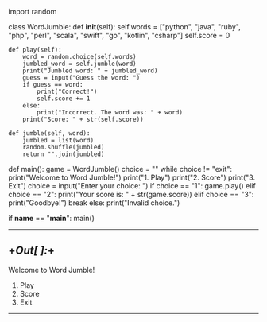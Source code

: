 

import random

class WordJumble:
    def __init__(self):
        self.words = ["python", "java", "ruby", "php", "perl", "scala", "swift", "go", "kotlin", "csharp"]
        self.score = 0

    def play(self):
        word = random.choice(self.words)
        jumbled_word = self.jumble(word)
        print("Jumbled word: " + jumbled_word)
        guess = input("Guess the word: ")
        if guess == word:
            print("Correct!")
            self.score += 1
        else:
            print("Incorrect. The word was: " + word)
        print("Score: " + str(self.score))

    def jumble(self, word):
        jumbled = list(word)
        random.shuffle(jumbled)
        return "".join(jumbled)

def main():
    game = WordJumble()
    choice = ""
    while choice != "exit":
        print("Welcome to Word Jumble!")
        print("1. Play")
        print("2. Score")
        print("3. Exit")
        choice = input("Enter your choice: ")
        if choice == "1":
            game.play()
        elif choice == "2":
            print("Your score is: " + str(game.score))
        elif choice == "3":
            print("Goodbye!")
            break
        else:
            print("Invalid choice.")

if __name__ == "__main__":
    main()

----


+*Out[ ]:*+
----
Welcome to Word Jumble!
1. Play
2. Score
3. Exit
----


